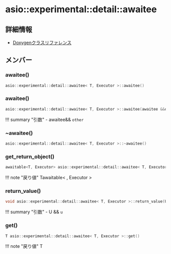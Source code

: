 # asio::experimental::detail::awaitee



## 詳細情報

- [Doxygenクラスリファレンス](https://lang-ship.com/reference/ESP32/latest/classasio_1_1experimental_1_1detail_1_1awaitee.html)

## メンバー

### awaitee()



```c
asio::experimental::detail::awaitee< T, Executor >::awaitee()
```



### awaitee()



```c
asio::experimental::detail::awaitee< T, Executor >::awaitee(awaitee &&other) noexcept
```

!!! summary "引数"
	- awaitee&& `other` 



### ~awaitee()



```c
asio::experimental::detail::awaitee< T, Executor >::~awaitee()
```



### get_return_object()



```c
awaitable<T, Executor> asio::experimental::detail::awaitee< T, Executor >::get_return_object()
```

!!! note "戻り値"
	Tawaitable< , Executor >



### return_value()



```c
void asio::experimental::detail::awaitee< T, Executor >::return_value(U &&u)
```

!!! summary "引数"
	- U && `u` 



### get()



```c
T asio::experimental::detail::awaitee< T, Executor >::get()
```

!!! note "戻り値"
	T



